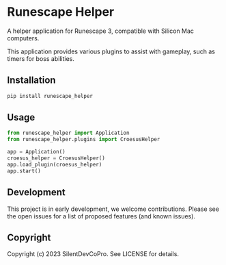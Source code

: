 # Runescape Helper

A helper application for Runescape 3, compatible with Silicon Mac computers.

This application provides various plugins to assist with gameplay, such as timers for boss abilities.

## Installation

```bash
pip install runescape_helper
```

## Usage
```python
from runescape_helper import Application
from runescape_helper.plugins import CroesusHelper

app = Application()
croesus_helper = CroesusHelper()
app.load_plugin(croesus_helper)
app.start()
```

## Development
This project is in early development, we welcome contributions. Please see the open issues for a list of proposed 
features (and known issues).

## Copyright
Copyright (c) 2023 SilentDevCoPro. See LICENSE for details.